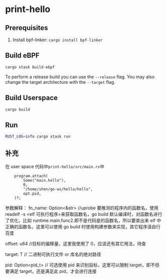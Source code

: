 # print-hello

## Prerequisites

1. Install bpf-linker: `cargo install bpf-linker`

## Build eBPF

```bash
cargo xtask build-ebpf
```

To perform a release build you can use the `--release` flag.
You may also change the target architecture with the `--target` flag.

## Build Userspace

```bash
cargo build
```

## Run

```bash
RUST_LOG=info cargo xtask run
```

## 补充

在 user space 代码中`print-hello/src/main.rs`中

```
    program.attach(
        Some("main.hello"),
        0,
        "/home/shen/go-ws/hello/hello",
        opt.pid,
    )?;
```

参数解释：
fn_name: Option<&str> //uprobe 要推测的程序内的函数名，使用 readelf -s <elf 可执行程序>来获取函数名，go build 默认编译时，对函数名进行了优化，比如 runtime.main.func2.即不是代码是的函数名，所以要查出来 elf 中正确的函数名，这里可以使用 go build 时使用构建参数来实现，其它程序请自行百度

offset: u64 //目标的偏移量，这里我使用了 0，应该还有其它用法，待查

target: T // 二进制可执行文件 or 库名的绝对路径

pid: Option<pid_t> // 可选使用 pid 来识别目标，这里可以限制 target，即不但要满足 target，还是满足此 pid，才会进行连接
